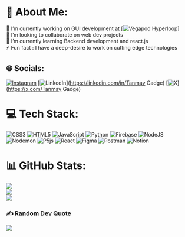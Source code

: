 # 💫 About Me:
🔭 I’m currently working on GUI development at [![Vegapod Hyperloop](https://www.instagram.com/vegapodhyperloop/)]<br>👯 I’m looking to collaborate on web dev projects <br>🌱 I’m currently learning Backend development and react.js<br>⚡ Fun fact : I have a deep-desire to work on cutting edge technologies


## 🌐 Socials:
[![Instagram](https://img.shields.io/badge/Instagram-%23E4405F.svg?logo=Instagram&logoColor=white)](https://instagram.com/tanmay__gadge) [![LinkedIn](https://img.shields.io/badge/LinkedIn-%230077B5.svg?logo=linkedin&logoColor=white)](https://linkedin.com/in/Tanmay Gadge) [![X](https://img.shields.io/badge/X-black.svg?logo=X&logoColor=white)](https://x.com/Tanmay Gadge) 

# 💻 Tech Stack:
![CSS3](https://img.shields.io/badge/css3-%231572B6.svg?style=for-the-badge&logo=css3&logoColor=white) ![HTML5](https://img.shields.io/badge/html5-%23E34F26.svg?style=for-the-badge&logo=html5&logoColor=white) ![JavaScript](https://img.shields.io/badge/javascript-%23323330.svg?style=for-the-badge&logo=javascript&logoColor=%23F7DF1E) ![Python](https://img.shields.io/badge/python-3670A0?style=for-the-badge&logo=python&logoColor=ffdd54) ![Firebase](https://img.shields.io/badge/firebase-%23039BE5.svg?style=for-the-badge&logo=firebase) ![NodeJS](https://img.shields.io/badge/node.js-6DA55F?style=for-the-badge&logo=node.js&logoColor=white) ![Nodemon](https://img.shields.io/badge/NODEMON-%23323330.svg?style=for-the-badge&logo=nodemon&logoColor=%BBDEAD) ![P5js](https://img.shields.io/badge/p5.js-ED225D?style=for-the-badge&logo=p5.js&logoColor=FFFFFF) ![React](https://img.shields.io/badge/react-%2320232a.svg?style=for-the-badge&logo=react&logoColor=%2361DAFB) ![Figma](https://img.shields.io/badge/figma-%23F24E1E.svg?style=for-the-badge&logo=figma&logoColor=white) ![Postman](https://img.shields.io/badge/Postman-FF6C37?style=for-the-badge&logo=postman&logoColor=white) ![Notion](https://img.shields.io/badge/Notion-%23000000.svg?style=for-the-badge&logo=notion&logoColor=white)
# 📊 GitHub Stats:
![](https://github-readme-stats.vercel.app/api?username=TanmayGadge&theme=dark&hide_border=false&include_all_commits=false&count_private=false)<br/>
![](https://github-readme-streak-stats.herokuapp.com/?user=TanmayGadge&theme=dark&hide_border=false)<br/>
![](https://github-readme-stats.vercel.app/api/top-langs/?username=TanmayGadge&theme=dark&hide_border=false&include_all_commits=false&count_private=false&layout=compact)

### ✍ Random Dev Quote
![](https://quotes-github-readme.vercel.app/api?type=vetical&theme=radical)

<!-- Proudly created with GPRM ( https://gprm.itsvg.in ) -->
